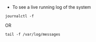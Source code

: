 * To see a live running log of the system
```
journalctl -f
```
OR
```
tail -f /var/log/messages
```
